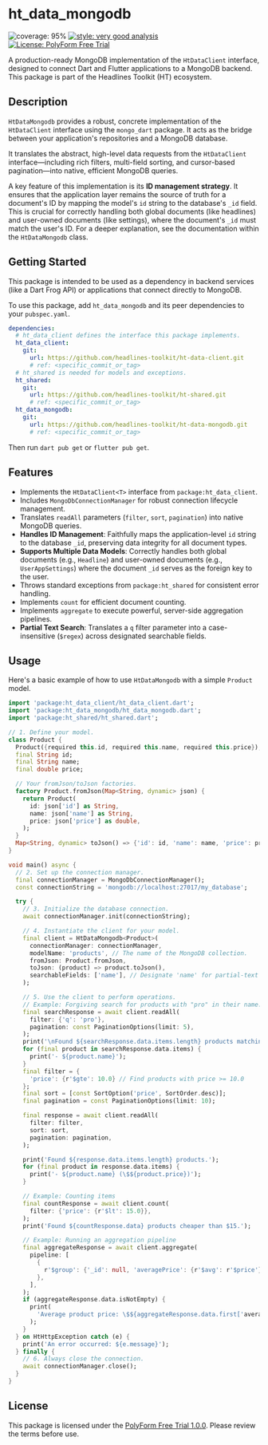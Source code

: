 # ht_data_mongodb

![coverage: 95%](https://img.shields.io/badge/coverage-95-green)
[![style: very good analysis](https://img.shields.io/badge/style-very_good_analysis-B22C89.svg)](https://pub.dev/packages/very_good_analysis)
[![License: PolyForm Free Trial](https://img.shields.io/badge/License-PolyForm%20Free%20Trial-blue)](https://polyformproject.org/licenses/free-trial/1.0.0)

A production-ready MongoDB implementation of the `HtDataClient` interface, designed to connect Dart and Flutter applications to a MongoDB backend. This package is part of the Headlines Toolkit (HT) ecosystem.

## Description

`HtDataMongodb` provides a robust, concrete implementation of the `HtDataClient` interface using the `mongo_dart` package. It acts as the bridge between your application's repositories and a MongoDB database.

It translates the abstract, high-level data requests from the `HtDataClient` interface—including rich filters, multi-field sorting, and cursor-based pagination—into native, efficient MongoDB queries.

A key feature of this implementation is its **ID management strategy**. It ensures that the application layer remains the source of truth for a document's ID by mapping the model's `id` string to the database's `_id` field. This is crucial for correctly handling both global documents (like headlines) and user-owned documents (like settings), where the document's `_id` must match the user's ID. For a deeper explanation, see the documentation within the `HtDataMongodb` class.

## Getting Started

This package is intended to be used as a dependency in backend services (like a Dart Frog API) or applications that connect directly to MongoDB.

To use this package, add `ht_data_mongodb` and its peer dependencies to your `pubspec.yaml`.

```yaml
dependencies:
  # ht_data_client defines the interface this package implements.
  ht_data_client:
    git:
      url: https://github.com/headlines-toolkit/ht-data-client.git
      # ref: <specific_commit_or_tag>
  # ht_shared is needed for models and exceptions.
  ht_shared:
    git:
      url: https://github.com/headlines-toolkit/ht-shared.git
      # ref: <specific_commit_or_tag>
  ht_data_mongodb:
    git:
      url: https://github.com/headlines-toolkit/ht-data-mongodb.git
      # ref: <specific_commit_or_tag>
```

Then run `dart pub get` or `flutter pub get`.

## Features

- Implements the `HtDataClient<T>` interface from `package:ht_data_client`.
- Includes `MongoDbConnectionManager` for robust connection lifecycle management.
- Translates `readAll` parameters (`filter`, `sort`, `pagination`) into native MongoDB queries.
- **Handles ID Management**: Faithfully maps the application-level `id` string to the database `_id`, preserving data integrity for all document types.
- **Supports Multiple Data Models**: Correctly handles both global documents (e.g., `Headline`) and user-owned documents (e.g., `UserAppSettings`) where the document `_id` serves as the foreign key to the user.
- Throws standard exceptions from `package:ht_shared` for consistent error handling.
- Implements `count` for efficient document counting.
- Implements `aggregate` to execute powerful, server-side aggregation pipelines.
- **Partial Text Search**: Translates a `q` filter parameter into a case-insensitive (`$regex`) across designated searchable fields.

## Usage

Here's a basic example of how to use `HtDataMongodb` with a simple `Product` model.

```dart
import 'package:ht_data_client/ht_data_client.dart';
import 'package:ht_data_mongodb/ht_data_mongodb.dart';
import 'package:ht_shared/ht_shared.dart';

// 1. Define your model.
class Product {
  Product({required this.id, required this.name, required this.price});
  final String id;
  final String name;
  final double price;

  // Your fromJson/toJson factories.
  factory Product.fromJson(Map<String, dynamic> json) {
    return Product(
      id: json['id'] as String,
      name: json['name'] as String,
      price: json['price'] as double,
    );
  }
  Map<String, dynamic> toJson() => {'id': id, 'name': name, 'price': price};
}

void main() async {
  // 2. Set up the connection manager.
  final connectionManager = MongoDbConnectionManager();
  const connectionString = 'mongodb://localhost:27017/my_database';

  try {
    // 3. Initialize the database connection.
    await connectionManager.init(connectionString);

    // 4. Instantiate the client for your model.
    final client = HtDataMongodb<Product>(
      connectionManager: connectionManager,
      modelName: 'products', // The name of the MongoDB collection.
      fromJson: Product.fromJson,
      toJson: (product) => product.toJson(),
      searchableFields: ['name'], // Designate 'name' for partial-text search.
    );

    // 5. Use the client to perform operations.
    // Example: Forgiving search for products with "pro" in their name.
    final searchResponse = await client.readAll(
      filter: {'q': 'pro'},
      pagination: const PaginationOptions(limit: 5),
    );
    print('\nFound ${searchResponse.data.items.length} products matching "pro":');
    for (final product in searchResponse.data.items) {
      print('- ${product.name}');
    }
    final filter = {
      'price': {r'$gte': 10.0} // Find products with price >= 10.0
    };
    final sort = [const SortOption('price', SortOrder.desc)];
    final pagination = const PaginationOptions(limit: 10);

    final response = await client.readAll(
      filter: filter,
      sort: sort,
      pagination: pagination,
    );

    print('Found ${response.data.items.length} products.');
    for (final product in response.data.items) {
      print('- ${product.name} (\$${product.price})');
    }

    // Example: Counting items
    final countResponse = await client.count(
      filter: {'price': {r'$lt': 15.0}},
    );
    print('Found ${countResponse.data} products cheaper than $15.');

    // Example: Running an aggregation pipeline
    final aggregateResponse = await client.aggregate(
      pipeline: [
        {
          r'$group': {'_id': null, 'averagePrice': {r'$avg': r'$price'}},
        },
      ],
    );
    if (aggregateResponse.data.isNotEmpty) {
      print(
        'Average product price: \$${aggregateResponse.data.first['averagePrice']}',
      );
    }
  } on HtHttpException catch (e) {
    print('An error occurred: ${e.message}');
  } finally {
    // 6. Always close the connection.
    await connectionManager.close();
  }
}
```

## License

This package is licensed under the [PolyForm Free Trial 1.0.0](/LICENSE). Please review the terms before use.
